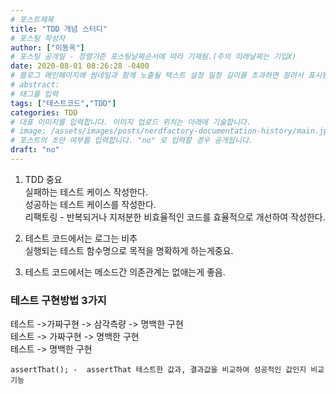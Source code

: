 ```yaml
---
# 포스트제목
title: "TDD 개념 스터디"
# 포스팅 작성자
author: ["이동옥"] 
# 포스팅 공개일 - 정렬기준 포스팅날짜순서에 따라 기재됨.(주의 미래날짜는 기입X)
date: 2020-08-01 08:26:28 -0400
# 블로그 메인페이지에 썸네일과 함께 노출될 텍스트 설정 일정 길이를 초과하면 잘려서 표시됨.
# abstract:
# 태그를 입력
tags: ["테스트코드","TDD"]
categories: TDD
# 대표 이미지를 입력합니다. 이미지 업로드 위치는 아래에 기술합니다.
# image: /assets/images/posts/nerdfactory-documentation-history/main.jpg
# 포스트의 초안 여부를 입력합니다. "no" 로 입력할 경우 공개됩니다.
draft: "no"
---
```


1. TDD 중요   
 실패하는 테스트 케이스 작성한다.  
 성공하는 테스트 케이스를 작성한다.  
 리팩토링 - 반복되거나 지저분한 비효율적인 코드를 효율적으로 개선하여 작성한다.  
	
1. 테스트 코드에서는 로그는 비추   
   실행되는 테스트 함수명으로 목적을 명확하게 하는게중요.  
	
2. 테스트 코드에서는 메소드간 의존관계는 없애는게 좋음.  
	
### 테스트 구현방법 3가지    
 테스트 ->가짜구현 -> 삼각측량 -> 명백한 구현  
 테스트 -> 가짜구현 -> 명백한 구현  
 테스트 -> 명백한 구현  
	
  
	assertThat(); -  assertThat 테스트한 값과, 결과값을 비교하여 성공적인 값인지 비교 기능
  
